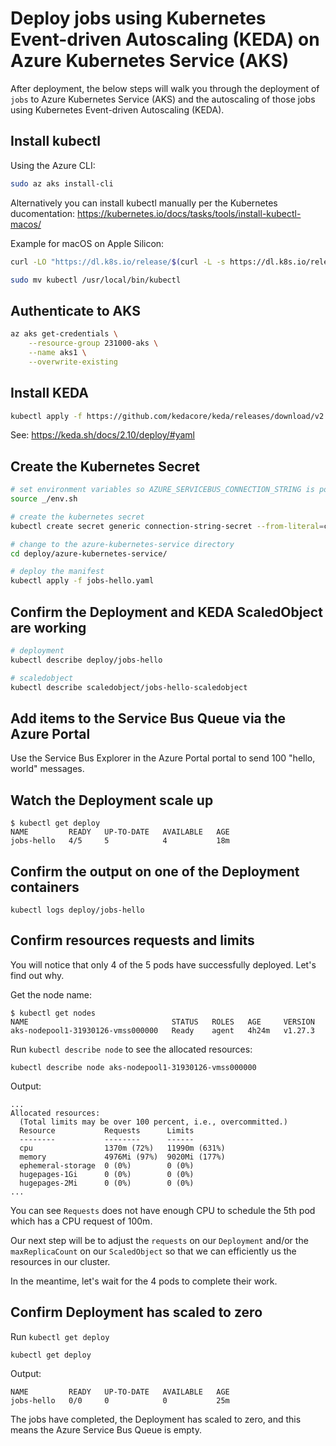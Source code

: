 # Deploy jobs using Kubernetes Event-driven Autoscaling (KEDA) on Azure Kubernetes Service (AKS)

After deployment, the below steps will walk you through the deployment of `jobs` to Azure Kubernetes Service (AKS) and the autoscaling of those jobs using Kubernetes Event-driven Autoscaling (KEDA).

## Install kubectl

Using the Azure CLI:

```bash
sudo az aks install-cli
```

Alternatively you can install kubectl manually per the Kubernetes ducomentation: <https://kubernetes.io/docs/tasks/tools/install-kubectl-macos/>

Example for macOS on Apple Silicon:

```bash
curl -LO "https://dl.k8s.io/release/$(curl -L -s https://dl.k8s.io/release/stable.txt)/bin/darwin/arm64/kubectl"

sudo mv kubectl /usr/local/bin/kubectl
```

## Authenticate to AKS

```bash
az aks get-credentials \
    --resource-group 231000-aks \
    --name aks1 \
    --overwrite-existing
```

## Install KEDA

```bash
kubectl apply -f https://github.com/kedacore/keda/releases/download/v2.10.1/keda-2.10.1.yaml
```

See: <https://keda.sh/docs/2.10/deploy/#yaml>

## Create the Kubernetes Secret

```bash
# set environment variables so AZURE_SERVICEBUS_CONNECTION_STRING is populated
source _/env.sh

# create the kubernetes secret
kubectl create secret generic connection-string-secret --from-literal=connection-string=${AZURE_SERVICEBUS_CONNECTION_STRING}

# change to the azure-kubernetes-service directory
cd deploy/azure-kubernetes-service/

# deploy the manifest
kubectl apply -f jobs-hello.yaml
```

## Confirm the Deployment and KEDA ScaledObject are working

```bash
# deployment
kubectl describe deploy/jobs-hello

# scaledobject
kubectl describe scaledobject/jobs-hello-scaledobject
```

## Add items to the Service Bus Queue via the Azure Portal

Use the Service Bus Explorer in the Azure Portal portal to send 100 "hello, world" messages.

## Watch the Deployment scale up

```
$ kubectl get deploy
NAME         READY   UP-TO-DATE   AVAILABLE   AGE
jobs-hello   4/5     5            4           18m
```

## Confirm the output on one of the Deployment containers

```
kubectl logs deploy/jobs-hello
```

## Confirm resources requests and limits

You will notice that only 4 of the 5 pods have successfully deployed. Let's find out why.

Get the node name:

```
$ kubectl get nodes
NAME                                STATUS   ROLES   AGE     VERSION
aks-nodepool1-31930126-vmss000000   Ready    agent   4h24m   v1.27.3
```

Run `kubectl describe node` to see the allocated resources:

```
kubectl describe node aks-nodepool1-31930126-vmss000000
```

Output:

```
...
Allocated resources:
  (Total limits may be over 100 percent, i.e., overcommitted.)
  Resource           Requests      Limits
  --------           --------      ------
  cpu                1370m (72%)   11990m (631%)
  memory             4976Mi (97%)  9020Mi (177%)
  ephemeral-storage  0 (0%)        0 (0%)
  hugepages-1Gi      0 (0%)        0 (0%)
  hugepages-2Mi      0 (0%)        0 (0%)
...
```

You can see `Requests` does not have enough CPU to schedule the 5th pod which has a CPU request of 100m.

Our next step will be to adjust the `requests` on our `Deployment` and/or the `maxReplicaCount` on our `ScaledObject` so that we can efficiently us the resources in our cluster.

In the meantime, let's wait for the 4 pods to complete their work.

## Confirm Deployment has scaled to zero

Run `kubectl get deploy`

```
kubectl get deploy
```

Output:

```
NAME         READY   UP-TO-DATE   AVAILABLE   AGE
jobs-hello   0/0     0            0           25m
```

The jobs have completed, the Deployment has scaled to zero, and this means the Azure Service Bus Queue is empty.
